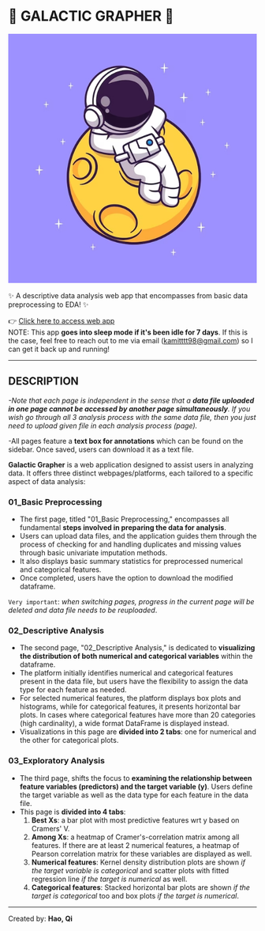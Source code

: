 # 💫 GALACTIC GRAPHER 💫

![Galactic Grapher](./Images/astr.jpg)

✨ A descriptive data analysis web app that encompasses from basic data preprocessing to EDA! ✨

👉 [Click here to access web app](https://galacticgrapherst-lj3kqinzmrckvsdu6sslnd.streamlit.app/) <br>
NOTE: This app **goes into sleep mode if it's been idle for 7 days**. If this is the case, feel free to reach out to me via email (kamitttt98@gmail.com) so I can get it back up and running!

---

## DESCRIPTION

*-Note that each page is independent in the sense that a **data file uploaded in one page cannot be accessed by another page simultaneously**. If you wish go through all 3 analysis process with the same data file, then you just need to upload given file in each analysis process (page).*
  
-All pages feature a **text box for annotations** which can be found on the sidebar. Once saved, users can download it as a text file.

**Galactic Grapher** is a web application designed to assist users in analyzing data. It offers three distinct webpages/platforms, each tailored to a specific aspect of data analysis:

### 01_Basic Preprocessing

- The first page, titled "01_Basic Preprocessing," encompasses all fundamental **steps involved in preparing the data for analysis**.
- Users can upload data files, and the application guides them through the process of checking for and handling duplicates and missing values through basic univariate imputation methods.
- It also displays basic summary statistics for preprocessed numerical and categorical features.
- Once completed, users have the option to download the modified dataframe.
  
`Very important`: *when switching pages, progress in the current page will be deleted and data file needs to be reuploaded*.

### 02_Descriptive Analysis

- The second page, "02_Descriptive Analysis," is dedicated to **visualizing the distribution of both numerical and categorical variables** within the dataframe.
- The platform initially identifies numerical and categorical features present in the data file, but users have the flexibility to assign the data type for each feature as needed.
- For selected numerical features, the platform displays box plots and histograms, while for categorical features, it presents horizontal bar plots. In cases where categorical features have more than 20 categories (high cardinality), a wide format DataFrame is displayed instead.
- Visualizations in this page are **divided into 2 tabs**: one for numerical and the other for categorical plots.

### 03_Exploratory Analysis

- The third page, shifts the focus to **examining the relationship between feature variables (predictors) and the target variable (y)**. Users define the target variable as well as the data type for each feature in the data file.
- This page is **divided into 4 tabs**:
  1. **Best Xs**: a bar plot with most predictive features wrt y based on Cramers' V.
  2. **Among Xs**: a heatmap of Cramer's-correlation matrix among all features. If there are at least 2 numerical features, a heatmap of Pearson correlation matrix for these variables are displayed as well. 
  3. **Numerical features**: Kernel density distribution plots are shown *if the target variable is categorical* and scatter plots with fitted regression line *if the target is numerical* as well.
  4. **Categorical features**: Stacked horizontal bar plots are shown *if the target is categorical* too and box plots *if the target is numerical*.

---

Created by: **Hao, Qi**
